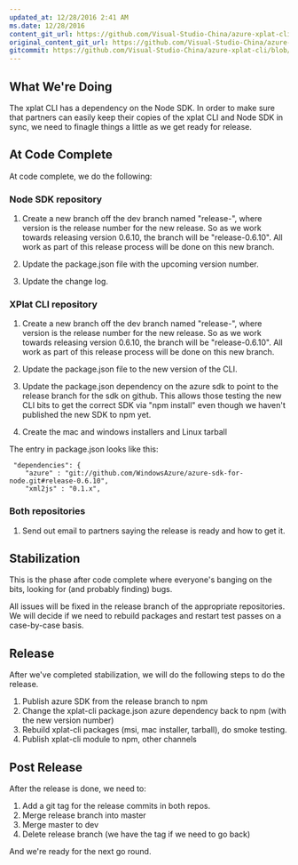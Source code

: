 ```yaml
---
updated_at: 12/28/2016 2:41 AM
ms.date: 12/28/2016
content_git_url: https://github.com/Visual-Studio-China/azure-xplat-cli/blob/dev/azure-xplat/Conceptual/ReleaseProcess.md
original_content_git_url: https://github.com/Visual-Studio-China/azure-xplat-cli/blob/dev/azure-xplat/Conceptual/ReleaseProcess.md
gitcommit: https://github.com/Visual-Studio-China/azure-xplat-cli/blob/b5f1f48534a095fdf2852b504110001c0652d8b2/azure-xplat/Conceptual/ReleaseProcess.md
---
```

## What We're Doing
The xplat CLI has a dependency on the Node SDK. In order to make sure that partners can easily keep their copies of the xplat CLI and Node SDK in sync, we need to finagle things a little as we get ready for release.

## At Code Complete

At code complete, we do the following:

### Node SDK repository
1. Create a new branch off the dev branch named "release-<version>", where version is the release number for the new release. So as we work towards releasing version 0.6.10, the branch will be "release-0.6.10". All work as part of this release process will be done on this new branch.

2. Update the package.json file with the upcoming version number.

3. Update the change log.

### XPlat CLI repository

1. Create a new branch off the dev branch named "release-<version>", where version is the release number for the new release. So as we work towards releasing version 0.6.10, the branch will be "release-0.6.10". All work as part of this release process will be done on this new branch.

2. Update the package.json file to the new version of the CLI.

3. Update the package.json dependency on the azure sdk to point to the release branch for the sdk on github. This allows those testing the new CLI bits to get the correct SDK via "npm install" even though we haven't published the new SDK to npm yet.

4. Create the mac and windows installers and Linux tarball

The entry in package.json looks like this:

```
 "dependencies": {
    "azure" : "git://github.com/WindowsAzure/azure-sdk-for-node.git#release-0.6.10",
    "xml2js" : "0.1.x",
```

### Both repositories

1. Send out email to partners saying the release is ready and how to get it.

## Stabilization

This is the phase after code complete where everyone's banging on the bits, looking for (and probably finding) bugs.

All issues will be fixed in the release branch of the appropriate repositories. We will decide if we need to rebuild packages and restart test passes on a case-by-case basis.

## Release

After we've completed stabilization, we will do the following steps to do the release.

1. Publish azure SDK from the release branch to npm
2. Change the xplat-cli package.json azure dependency back to npm (with the new version number)
3. Rebuild xplat-cli packages (msi, mac installer, tarball), do smoke testing.
4. Publish xplat-cli module to npm, other channels

## Post Release

After the release is done, we need to:

1. Add a git tag for the release commits in both repos.
2. Merge release branch into master
3. Merge master to dev
4. Delete release branch (we have the tag if we need to go back)

And we're ready for the next go round.
